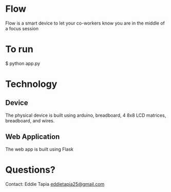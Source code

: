 # Flow
Flow is a smart device to let your co-workers know you are in the middle of a focus session

# To run
$ python app.py

# Technology

## Device
The physical device is built using arduino, breadboard, 4 8x8 LCD matrices, breadboard, and wires.

## Web Application
The web app is built using Flask

# Questions?
Contact: Eddie Tapia eddietapia25@gmail.com
